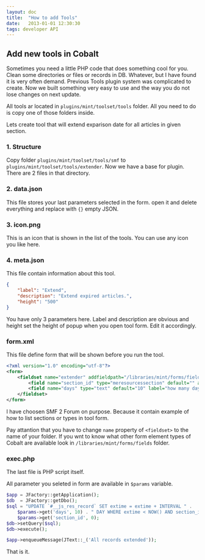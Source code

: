 ```yaml
---
layout: doc
title:  "How to add Tools"
date:   2013-01-01 12:30:30
tags: developer API
---
```

## Add new tools in Cobalt

Sometimes you need a little PHP code that does something cool for you. Clean some directories or files or records in DB. Whatever, but I have found it is very often demand. Previous Tools plugin system was complicated to create. Now we built something very easy to use and the way you do not lose changes on next update. 

All tools ar located in `plugins/mint/toolset/tools` folder. All you need to do is copy one of those folders inside.

Lets create tool that will extend exparison date for all articles in given section.

### 1. Structure

Copy folder `plugins/mint/toolset/tools/smf` to `plugins/mint/toolset/tools/extender`. Now we have a base for plugin. There are 2 files in that directory.

### 2. data.json

This file stores your last parameters selected in the form. open it and delete everything and replace with `{}` empty JSON.

### 3. icon.png

This is an icon that is shown in the list of the tools. You can use any icon you like here.

### 4. meta.json

This file contain information about this tool. 

~~~json
{
	"label": "Extend",
	"description": "Extend expired articles.",
	"height": "500"
}
~~~

You have only 3 parameters here. Label and description are obvious and height set the height of popup when you open tool form. Edit it accordingly.

### form.xml

This file define form that will be shown before you run the tool.

~~~xml
<?xml version="1.0" encoding="utf-8"?>
<form>
    <fieldset name="extender" addfieldpath="/libraries/mint/forms/fields">
        <field name="section_id" type="meresourcessection" default="" alias="1" label="Forum Section" global="0" append="" />
        <field name="days" type="text" default="10" label="how many days?" />
    </fieldset>
</form>
~~~

I have choosen SMF 2 Forum on purpose. Because it contain example of how to list sections or types in tool form.

Pay attantion that you have to change `name` property of `<fieldset>` to the name of your folder. If you wnt to know what other form element types of Cobalt are available look in `/libraries/mint/forms/fields` folder.

### exec.php

The last file is PHP script itself. 

All parameter you seleted in form are available in `$params` variable.

~~~php
$app = JFactory::getApplication();
$db  = JFactory::getDbo();
$sql = "UPDATE `#__js_res_record` SET extime = extime + INTERVAL " . 
    $params->get('days', 10) . " DAY WHERE extime < NOW() AND section_id = " . 
	$params->get('section_id', 0);
$db->setQuery($sql);
$db->execute();

$app->enqueueMessage(JText::_('All records extended'));
~~~

That is it.